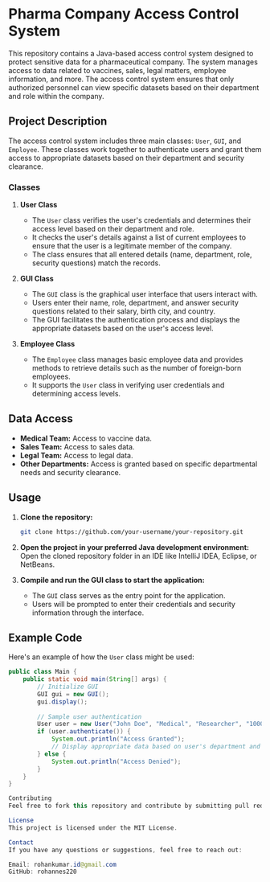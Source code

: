 # Pharma Company Access Control System

This repository contains a Java-based access control system designed to protect sensitive data for a pharmaceutical company. The system manages access to data related to vaccines, sales, legal matters, employee information, and more. The access control system ensures that only authorized personnel can view specific datasets based on their department and role within the company.

## Project Description

The access control system includes three main classes: `User`, `GUI`, and `Employee`. These classes work together to authenticate users and grant them access to appropriate datasets based on their department and security clearance.

### Classes

1. **User Class**
   - The `User` class verifies the user's credentials and determines their access level based on their department and role.
   - It checks the user's details against a list of current employees to ensure that the user is a legitimate member of the company.
   - The class ensures that all entered details (name, department, role, security questions) match the records.

2. **GUI Class**
   - The `GUI` class is the graphical user interface that users interact with.
   - Users enter their name, role, department, and answer security questions related to their salary, birth city, and country.
   - The GUI facilitates the authentication process and displays the appropriate datasets based on the user's access level.

3. **Employee Class**
   - The `Employee` class manages basic employee data and provides methods to retrieve details such as the number of foreign-born employees.
   - It supports the `User` class in verifying user credentials and determining access levels.
  

## Data Access

- **Medical Team:** Access to vaccine data.
- **Sales Team:** Access to sales data.
- **Legal Team:** Access to legal data.
- **Other Departments:** Access is granted based on specific departmental needs and security clearance.

## Usage

1. **Clone the repository:**
    ```bash
    git clone https://github.com/your-username/your-repository.git
    ```
2. **Open the project in your preferred Java development environment:**
    Open the cloned repository folder in an IDE like IntelliJ IDEA, Eclipse, or NetBeans.

3. **Compile and run the GUI class to start the application:**
    - The `GUI` class serves as the entry point for the application.
    - Users will be prompted to enter their credentials and security information through the interface.

## Example Code

Here's an example of how the `User` class might be used:

```java
public class Main {
    public static void main(String[] args) {
        // Initialize GUI
        GUI gui = new GUI();
        gui.display();
        
        // Sample user authentication
        User user = new User("John Doe", "Medical", "Researcher", "100000", "New York", "USA");
        if (user.authenticate()) {
            System.out.println("Access Granted");
            // Display appropriate data based on user's department and role
        } else {
            System.out.println("Access Denied");
        }
    }
}

Contributing
Feel free to fork this repository and contribute by submitting pull requests. Please ensure that your contributions are well-documented and tested.

License
This project is licensed under the MIT License.

Contact
If you have any questions or suggestions, feel free to reach out:

Email: rohankumar.id@gmail.com
GitHub: rohannes220
